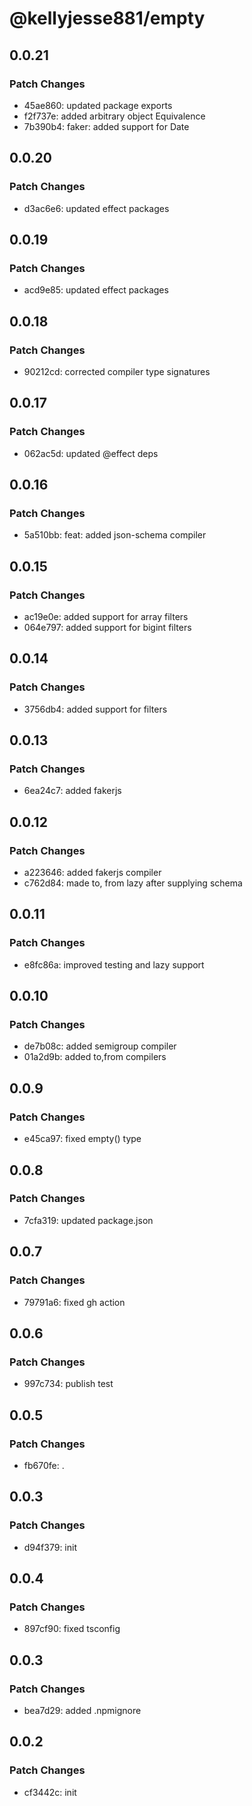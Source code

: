 # @kellyjesse881/empty

## 0.0.21

### Patch Changes

- 45ae860: updated package exports
- f2f737e: added arbitrary object Equivalence
- 7b390b4: faker: added support for Date

## 0.0.20

### Patch Changes

- d3ac6e6: updated effect packages

## 0.0.19

### Patch Changes

- acd9e85: updated effect packages

## 0.0.18

### Patch Changes

- 90212cd: corrected compiler type signatures

## 0.0.17

### Patch Changes

- 062ac5d: updated @effect deps

## 0.0.16

### Patch Changes

- 5a510bb: feat: added json-schema compiler

## 0.0.15

### Patch Changes

- ac19e0e: added support for array filters
- 064e797: added support for bigint filters

## 0.0.14

### Patch Changes

- 3756db4: added support for filters

## 0.0.13

### Patch Changes

- 6ea24c7: added fakerjs

## 0.0.12

### Patch Changes

- a223646: added fakerjs compiler
- c762d84: made to, from lazy after supplying schema

## 0.0.11

### Patch Changes

- e8fc86a: improved testing and lazy support

## 0.0.10

### Patch Changes

- de7b08c: added semigroup compiler
- 01a2d9b: added to,from compilers

## 0.0.9

### Patch Changes

- e45ca97: fixed empty() type

## 0.0.8

### Patch Changes

- 7cfa319: updated package.json

## 0.0.7

### Patch Changes

- 79791a6: fixed gh action

## 0.0.6

### Patch Changes

- 997c734: publish test

## 0.0.5

### Patch Changes

- fb670fe: .

## 0.0.3

### Patch Changes

- d94f379: init

## 0.0.4

### Patch Changes

- 897cf90: fixed tsconfig

## 0.0.3

### Patch Changes

- bea7d29: added .npmignore

## 0.0.2

### Patch Changes

- cf3442c: init
